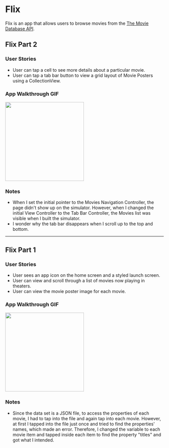 # Flix

Flix is an app that allows users to browse movies from the [The Movie Database API](http://docs.themoviedb.apiary.io/#).

## Flix Part 2

### User Stories
- User can tap a cell to see more details about a particular movie.
- User can tap a tab bar button to view a grid layout of Movie Posters using a CollectionView.

### App Walkthrough GIF

<img src="http://g.recordit.co/VfFpapClyQ.gif" width=250><br>

### Notes
- When I set the initial pointer to the Movies Navigation Controller, the page didn't show up on the simulator. However, when I changed the initial View Controller to the Tab Bar Controller, the Movies list was visible when I built the simulator.
- I wonder why the tab bar disappears when I scroll up to the top and bottom.
---

## Flix Part 1

### User Stories
- User sees an app icon on the home screen and a styled launch screen.
- User can view and scroll through a list of movies now playing in theaters.
- User can view the movie poster image for each movie.

### App Walkthrough GIF

<img src="http://g.recordit.co/chYH16qD1j.gif" width=250><br>

### Notes
- Since the data set is a JSON file, to access the properties of each movie, I had to tap into the file and again tap into each movie. However, at first I tapped into the file just once and tried to find the properties' names, which made an error. Therefore, I changed the variable to each movie item and tapped inside each item to find the property "titles" and got what I intended.
